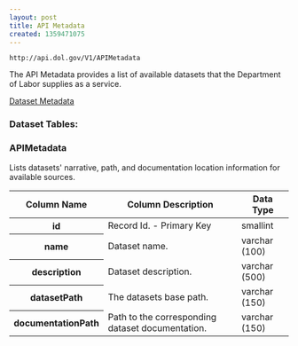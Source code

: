```yaml
---
layout: post
title: API Metadata
created: 1359471075
---
```


```
http://api.dol.gov/V1/APIMetadata
```

<p>The API Metadata provides a list of available datasets that the Department of Labor supplies as a service.</p>


<a href ="http://api.dol.gov/V1/APIMetadata/$metadata" class="button radius button_dataset">Dataset Metadata</a>


### Dataset Tables:  
<h3>APIMetadata</h3>

<p>Lists datasets' narrative, path, and documentation location information for available sources.</p>

<table>
	<thead>
		<tr>
			<th>Column Name</th>
			<th>Column Description</th>
			<th>Data Type</th>
		</tr>
	</thead>
	<tbody>
		<tr>
			<th>id</th>
			<td>Record Id. - Primary Key</td>
			<td>smallint</td>
		</tr>
		<tr>
			<th>name</th>
			<td>Dataset name.</td>
			<td>varchar (100)</td>
		</tr>
		<tr>
			<th>description</th>
			<td>Dataset description.</td>
			<td>varchar (500)</td>
		</tr>
		<tr>
			<th>datasetPath</th>
			<td>The datasets base path.</td>
			<td>varchar (150)</td>
		</tr>
		<tr>
			<th>documentationPath</th>
			<td>Path to the corresponding dataset documentation.</td>
			<td>varchar (150)</td>
		</tr>
	</tbody>
</table>
